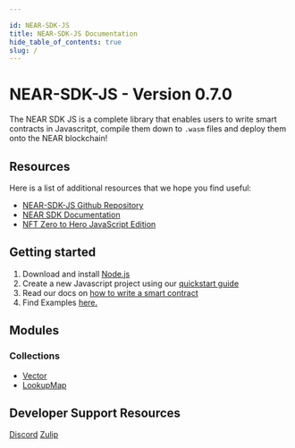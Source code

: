 ```yaml
---

id: NEAR-SDK-JS
title: NEAR-SDK-JS Documentation 
hide_table_of_contents: true
slug: /
---
```


# NEAR-SDK-JS - Version 0.7.0

The NEAR SDK JS is a complete library that enables users to write smart contracts in Javascritpt, compile them down to `.wasm` files and deploy them onto the NEAR blockchain!

## Resources

Here is a list of additional resources that we hope you find useful:

- [NEAR-SDK-JS Github Repository](https://github.com/near/near-sdk-js)
- [NEAR SDK Documentation](https://docs.near.org/sdk/js/introduction)
- [NFT Zero to Hero JavaScript Edition](https://docs.near.org/tutorials/nfts/js/introduction)

## Getting started

1. Download and install [Node.js](https://nodejs.org/en/)
2. Create a new Javascript project using our [quickstart guide](https://docs.near.org/develop/quickstart-guide)
3. Read our docs on [how to write a smart contract](https://docs.near.org/develop/contracts/anatomy)
4. Find Examples [here.](https://github.com/near/near-sdk-js/tree/develop/examples/src)


## Modules 

### Collections 
- [Vector](/docs/api/classes#vector)
- [LookupMap](http://localhost:3000/docs/api/#lookupmap)

## Developer Support Resources 

[Discord](https://near.chat)
[Zulip](https://near.zulipchat.com/)

